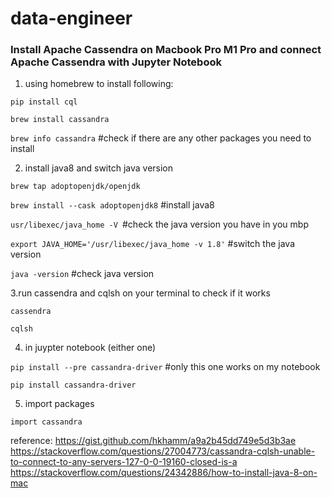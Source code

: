 # data-engineer


### Install Apache Cassendra on Macbook Pro M1 Pro and connect Apache Cassendra with Jupyter Notebook
1. using homebrew to install following: 

```pip install cql```

```brew install cassandra```

```brew info cassandra``` #check if there are any other packages you need to install 

2. install java8 and switch java version

```brew tap adoptopenjdk/openjdk```

```brew install --cask adoptopenjdk8``` #install java8 

```usr/libexec/java_home -V ```#check the java version you have in you mbp

```export JAVA_HOME='/usr/libexec/java_home -v 1.8'``` #switch the java version

```java -version``` #check java version

3.run cassendra and cqlsh on your terminal to check if it works

```cassendra```

```cqlsh``` 

4. in juypter notebook (either one)

```pip install --pre cassandra-driver``` #only this one works on my notebook

```pip install cassandra-driver```

5. import packages

```import cassandra```


reference: 
https://gist.github.com/hkhamm/a9a2b45dd749e5d3b3ae
https://stackoverflow.com/questions/27004773/cassandra-cqlsh-unable-to-connect-to-any-servers-127-0-0-19160-closed-is-a
https://stackoverflow.com/questions/24342886/how-to-install-java-8-on-mac
